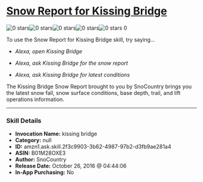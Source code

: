 # [Snow Report for Kissing Bridge](http://alexa.amazon.com/#skills/amzn1.ask.skill.2f3c9903-3b62-4987-97b2-d3fb9ae281a4)
![0 stars](../../images/ic_star_border_black_18dp_1x.png)![0 stars](../../images/ic_star_border_black_18dp_1x.png)![0 stars](../../images/ic_star_border_black_18dp_1x.png)![0 stars](../../images/ic_star_border_black_18dp_1x.png)![0 stars](../../images/ic_star_border_black_18dp_1x.png) 0

To use the Snow Report for Kissing Bridge skill, try saying...

* *Alexa, open Kissing Bridge*

* *Alexa, ask Kissing Bridge for the snow report*

* *Alexa, ask Kissing Bridge for latest conditions*

The Kissing Bridge Snow Report brought to you by SnoCountry brings you the latest snow fall, snow surface conditions,  base depth, trail, and lift operations information.

***

### Skill Details

* **Invocation Name:** kissing bridge
* **Category:** null
* **ID:** amzn1.ask.skill.2f3c9903-3b62-4987-97b2-d3fb9ae281a4
* **ASIN:** B01M28OXE3
* **Author:** SnoCountry
* **Release Date:** October 26, 2016 @ 04:44:06
* **In-App Purchasing:** No
